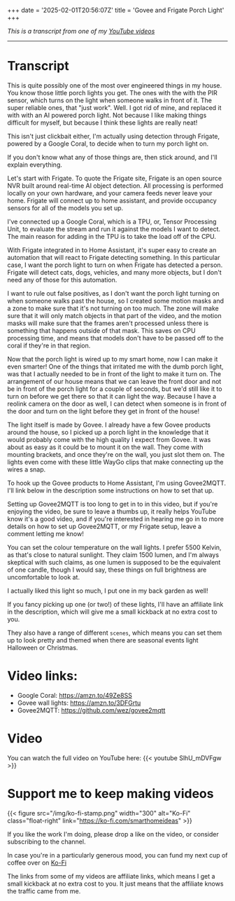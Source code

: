 +++
date = '2025-02-01T20:56:07Z'
title = 'Govee and Frigate Porch Light'
+++

_This is a transcript from one of my [YouTube videos](https://www.youtube.com/watch?v=SlhU_mDVFgw)_

---

# Transcript

This is quite possibly one of the most over engineered things in my house. You know those little porch lights you get. 
The ones with the with the PIR sensor, which turns on the light when someone walks in front of it. 
The super reliable ones, that "just work". Well. I got rid of mine, and replaced it with with an AI powered porch light. 
Not because I like making things difficult for myself, but because I think these lights are really neat! 

This isn't just clickbait either, I'm actually using detection through Frigate, powered by a Google Coral, to decide when to turn my porch light on. 

If you don't know what any of those things are, then stick around, and I'll explain everything.

Let's start with Frigate. To quote the Frigate site, Frigate is an open source NVR built around real-time AI object detection. All processing is performed locally on your own hardware, and your camera feeds never leave your home. 
Frigate will connect up to home assistant, and provide occupancy sensors for all of the models you set up. 

I've connected up a Google Coral, which is a TPU, or, Tensor Processing Unit, to evaluate the stream and run it against the models I want to detect. The main reason for adding in the TPU is to take the load off of the CPU. 

With Frigate integrated in to Home Assistant, it's super easy to create an automation that will react to Frigate detecting something. In this particular case, I want the porch light to turn on  when Frigate has detected a person. Frigate will detect cats, dogs, vehicles, and many more objects, but I don't need any of those for this automation. 

I want to rule out false positives, as I don't want the porch light turning on when someone walks past the house, so I created some motion masks and a zone to make sure that it's not turning on too much. 
The zone will make sure that it will only match objects in that part of the video, and the motion masks will make sure that the frames aren't processed unless there is something that happens outside of that mask. 
This saves on CPU processing time, and means that models don't have to be passed off to the coral if they're in that region.

Now that the porch light is wired up to my smart home, now I can make it even smarter! One of the things that irritated me with the dumb porch light, was that I actually needed to be in front of the light to make it turn on. 
The arrangement of our house means that we can leave the front door and not be in front of the porch light for a couple of seconds, but we'd still like it to turn on before we get there so that it can light the way. 
Because I have a reolink camera on the door as well, I can detect when someone is in front of the door and turn on the light before they get in front of the house! 

The light itself is made by Govee. I already have a few Govee products around the house, 
so I picked up a porch light in the knowledge that it would probably come with the high quality I expect from Govee. 
It was about as easy as it could be to mount it on the wall. They come with mounting brackets, and once they're on the wall, you just slot them on. 
The lights even come with these little WayGo clips that make connecting up the wires a snap. 

To hook up the Govee products to Home Assistant, I'm using Govee2MQTT. I'll link below in the description some instructions on how to set that up.

Setting up Govee2MQTT is too long to get in to in this video, but if you're enjoying the video, be sure to leave a thumbs up, it really helps YouTube know it's a good video, and if you're interested in hearing me go in to more details on how to set up Govee2MQTT, or my Frigate setup, leave a comment letting me know! 

You can set the colour temperature on the wall lights. I prefer 5500 Kelvin, as that's close to natural sunlight. 
They claim 1500 lumen, and I'm always skeptical with such claims, as one lumen is supposed to be the equivalent of one candle, though I would say, these things on full brightness are uncomfortable to look at. 

I actually liked this light so much, I put one in my back garden as well! 

If you fancy picking up one (or two!) of these lights, I'll have an affiliate link in the description, which will give me a small kickback at no extra cost to you.

They also have a range of different `scenes`, which means you can set them up to look pretty and themed when there are seasonal events light Halloween or Christmas.

# Video links:
- Google Coral: https://amzn.to/49Ze8SS
- Govee wall lights: https://amzn.to/3DFGrtu
- Govee2MQTT: https://github.com/wez/govee2mqtt

# Video

You can watch the full video on YouTube here:
{{< youtube SlhU_mDVFgw >}}

# Support me to keep making videos

{{< figure src="/img/ko-fi-stamp.png" width="300" alt="Ko-Fi" class="float-right" link="https://ko-fi.com/smarthomeideas" >}}
  
If you like the work I'm doing, please drop a like on the video, or consider subscribing to the channel.

In case you're in a particularly generous mood, you can fund my next cup of coffee over on [Ko-Fi](https://ko-fi.com/smarthomeideas)

The links from some of my videos are affiliate links, which means I get a small kickback at no extra cost to you. It just means that the affiliate knows the traffic came from me.